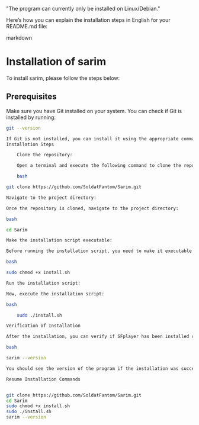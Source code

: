 "The program can currently only be installed on Linux/Debian."

Here’s how you can explain the installation steps in English for your README.md file:

markdown

# Installation of sarim

To install sarim, please follow the steps below:

## Prerequisites

Make sure you have Git installed on your system. You can check if Git is installed by running:

```bash
git --version

If Git is not installed, you can install it using the appropriate command for your operating system.
Installation Steps

    Clone the repository:

    Open a terminal and execute the following command to clone the repository:

    bash

git clone https://github.com/SoldatFantom/Sarim.git

Navigate to the project directory:

Once the repository is cloned, navigate to the project directory:

bash

cd Sarim

Make the installation script executable:

Before running the installation script, you need to make it executable with the following command:

bash

sudo chmod +x install.sh

Run the installation script:

Now, execute the installation script:

bash

    sudo ./install.sh

Verification of Installation

After the installation, you can verify if SFplayer has been installed correctly by running the following command:

bash

sarim --version

You should see the version of the program if the installation was successful.

Resume Installation Commands


git clone https://github.com/SoldatFantom/Sarim.git
cd Sarim
sudo chmod +x install.sh
sudo ./install.sh
sarim --version


